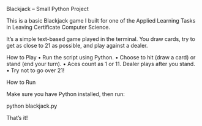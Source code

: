 Blackjack – Small Python Project

This is a basic Blackjack game I built for one of the Applied Learning Tasks in Leaving Certificate Computer Science.

It’s a simple text-based game played in the terminal. You draw cards, try to get as close to 21 as possible, and play against a dealer.

How to Play
	•	Run the script using Python.
	•	Choose to hit (draw a card) or stand (end your turn).
	•	Aces count as 1 or 11. Dealer plays after you stand.
	•	Try not to go over 21!

How to Run

Make sure you have Python installed, then run:

python blackjack.py

That’s it!
